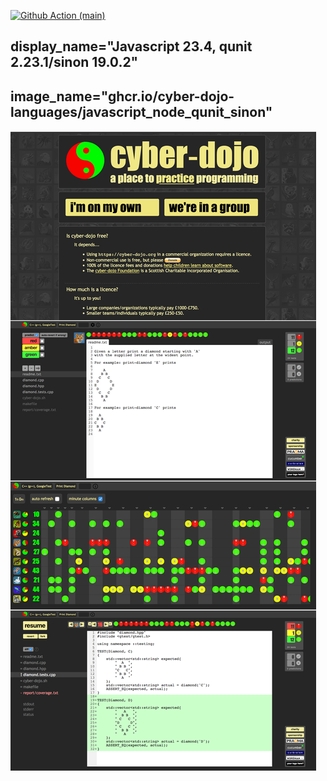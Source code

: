 [![Github Action (main)](https://github.com/cyber-dojo-languages/javascript-qunit-sinon/actions/workflows/main.yml/badge.svg)](https://github.com/cyber-dojo-languages/javascript-qunit-sinon/actions)

## display_name="Javascript 23.4, qunit 2.23.1/sinon 19.0.2"
## image_name="ghcr.io/cyber-dojo-languages/javascript_node_qunit_sinon"

![cyber-dojo.org home page](https://github.com/cyber-dojo/cyber-dojo/blob/master/shared/home_page_snapshot.png)
